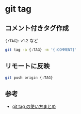 # git tag

## コメント付きタグ作成

`{:TAG}`: v1.2 など

```bash
git tag -a {:TAG} -m '{:COMMENT}'
```

## リモートに反映

```bash
git push origin {:TAG}
```

## 参考

- [git tag の使い方まとめ](https://qiita.com/growsic/items/ed67e03fda5ab7ef9d08)

